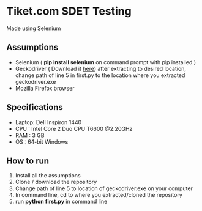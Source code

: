 # Tiket.com SDET Testing

Made using Selenium

## Assumptions
* Selenium ( **pip install selenium** on command prompt with pip installed )
* Geckodriver ( Download it [here](https://github.com/mozilla/geckodriver/releases)) after extracting to desired location, change path of line 5 in first.py to the location where you extracted geckodriver.exe
* Mozilla Firefox browser

## Specifications
* Laptop: Dell Inspiron 1440
* CPU 	: Intel Core 2 Duo CPU T6600 @2.20GHz
* RAM 	: 3 GB
* OS 	: 64-bit Windows


## How to run
1. Install all the assumptions
2. Clone / download the repository
3. Change path of line 5 to location of geckodriver.exe on your computer
4. In command line, cd to where you extracted/cloned the repository
4. run **python first.py** in command line



 
